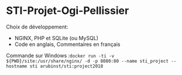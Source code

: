 # STI-Projet-Ogi-Pellissier

Choix de développement:

- NGINX, PHP et SQLite (ou MySQL)
- Code en anglais, Commentaires en français



Commande sur Windows :`docker run -ti -v ${PWD}/site:/usr/share/nginx/ -d -p 8080:80 --name sti_project --hostname sti arubinst/sti:project2018`

